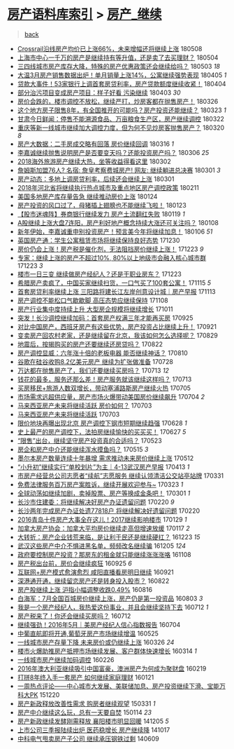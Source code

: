 [房产语料库索引](../../README.md)  > [房产_继续](房产_继续.md)
====
> [back](../README.md)

- [Crossrail沿线房产均价已上涨66%，未来增幅还将继续上涨](http://jkwz.applinzi.com/ittc/7100732785096655878.html#Crossrail%E6%B2%BF%E7%BA%BF%E6%88%BF%E4%BA%A7%E5%9D%87%E4%BB%B7%E5%B7%B2%E4%B8%8A%E6%B6%A866%25%EF%BC%8C%E6%9C%AA%E6%9D%A5%E5%A2%9E%E5%B9%85%E8%BF%98%E5%B0%86%E7%BB%A7%E7%BB%AD%E4%B8%8A%E6%B6%A8) 180508  
- [上海市中心一千万的房产是继续持有等升值，还是卖了去买理财？](http://jkwz.applinzi.com/ittc/7099284764668462096.html#%E4%B8%8A%E6%B5%B7%E5%B8%82%E4%B8%AD%E5%BF%83%E4%B8%80%E5%8D%83%E4%B8%87%E7%9A%84%E6%88%BF%E4%BA%A7%E6%98%AF%E7%BB%A7%E7%BB%AD%E6%8C%81%E6%9C%89%E7%AD%89%E5%8D%87%E5%80%BC%EF%BC%8C%E8%BF%98%E6%98%AF%E5%8D%96%E4%BA%86%E5%8E%BB%E4%B9%B0%E7%90%86%E8%B4%A2%EF%BC%9F) 180504  
- [三四线城市房产库存大降，特殊的房产优惠政策还会继续给吗？](http://jkwz.applinzi.com/ittc/7098843644163523600.html#%E4%B8%89%E5%9B%9B%E7%BA%BF%E5%9F%8E%E5%B8%82%E6%88%BF%E4%BA%A7%E5%BA%93%E5%AD%98%E5%A4%A7%E9%99%8D%EF%BC%8C%E7%89%B9%E6%AE%8A%E7%9A%84%E6%88%BF%E4%BA%A7%E4%BC%98%E6%83%A0%E6%94%BF%E7%AD%96%E8%BF%98%E4%BC%9A%E7%BB%A7%E7%BB%AD%E7%BB%99%E5%90%97%EF%BC%9F) 180503 *18* 
- [大温3月房产销售数据出炉！单月销量上涨14%，公寓继续强势表现](http://jkwz.applinzi.com/ittc/7088451564023055370.html#%E5%A4%A7%E6%B8%A93%E6%9C%88%E6%88%BF%E4%BA%A7%E9%94%80%E5%94%AE%E6%95%B0%E6%8D%AE%E5%87%BA%E7%82%89%EF%BC%81%E5%8D%95%E6%9C%88%E9%94%80%E9%87%8F%E4%B8%8A%E6%B6%A814%25%EF%BC%8C%E5%85%AC%E5%AF%93%E7%BB%A7%E7%BB%AD%E5%BC%BA%E5%8A%BF%E8%A1%A8%E7%8E%B0) 180405 *1* 
- [贷款大事件！53家银行上调首套房贷利率，房产贷款额度继续收紧！](http://jkwz.applinzi.com/ittc/7088103588574528528.html#%E8%B4%B7%E6%AC%BE%E5%A4%A7%E4%BA%8B%E4%BB%B6%EF%BC%8153%E5%AE%B6%E9%93%B6%E8%A1%8C%E4%B8%8A%E8%B0%83%E9%A6%96%E5%A5%97%E6%88%BF%E8%B4%B7%E5%88%A9%E7%8E%87%EF%BC%8C%E6%88%BF%E4%BA%A7%E8%B4%B7%E6%AC%BE%E9%A2%9D%E5%BA%A6%E7%BB%A7%E7%BB%AD%E6%94%B6%E7%B4%A7%EF%BC%81) 180404  
- [部分治污项目变成房产项目：样子好看 污染继续](http://jkwz.applinzi.com/ittc/7087734261476230160.html#%E9%83%A8%E5%88%86%E6%B2%BB%E6%B1%A1%E9%A1%B9%E7%9B%AE%E5%8F%98%E6%88%90%E6%88%BF%E4%BA%A7%E9%A1%B9%E7%9B%AE%EF%BC%9A%E6%A0%B7%E5%AD%90%E5%A5%BD%E7%9C%8B+%E6%B1%A1%E6%9F%93%E7%BB%A7%E7%BB%AD) 180403 *30* 
- [房价会跌的，楼市调控不放松，继续严打，炒房客都在抛售房产！](http://jkwz.applinzi.com/ittc/7084571768788616203.html#%E6%88%BF%E4%BB%B7%E4%BC%9A%E8%B7%8C%E7%9A%84%EF%BC%8C%E6%A5%BC%E5%B8%82%E8%B0%83%E6%8E%A7%E4%B8%8D%E6%94%BE%E6%9D%BE%EF%BC%8C%E7%BB%A7%E7%BB%AD%E4%B8%A5%E6%89%93%EF%BC%8C%E7%82%92%E6%88%BF%E5%AE%A2%E9%83%BD%E5%9C%A8%E6%8A%9B%E5%94%AE%E6%88%BF%E4%BA%A7%EF%BC%81) 180326  
- [这个地方房子限售8年，有全国推开的可能吗？房产投资还能继续？](http://jkwz.applinzi.com/ittc/7083601021689660423.html#%E8%BF%99%E4%B8%AA%E5%9C%B0%E6%96%B9%E6%88%BF%E5%AD%90%E9%99%90%E5%94%AE8%E5%B9%B4%EF%BC%8C%E6%9C%89%E5%85%A8%E5%9B%BD%E6%8E%A8%E5%BC%80%E7%9A%84%E5%8F%AF%E8%83%BD%E5%90%97%EF%BC%9F%E6%88%BF%E4%BA%A7%E6%8A%95%E8%B5%84%E8%BF%98%E8%83%BD%E7%BB%A7%E7%BB%AD%EF%BC%9F) 180323 *1* 
- [甘肃今日鲜闻：停售不能溯源食品、万亩粮食生产区，房产继续调控](http://jkwz.applinzi.com/ittc/7083229372834382865.html#%E7%94%98%E8%82%83%E4%BB%8A%E6%97%A5%E9%B2%9C%E9%97%BB%EF%BC%9A%E5%81%9C%E5%94%AE%E4%B8%8D%E8%83%BD%E6%BA%AF%E6%BA%90%E9%A3%9F%E5%93%81%E3%80%81%E4%B8%87%E4%BA%A9%E7%B2%AE%E9%A3%9F%E7%94%9F%E4%BA%A7%E5%8C%BA%EF%BC%8C%E6%88%BF%E4%BA%A7%E7%BB%A7%E7%BB%AD%E8%B0%83%E6%8E%A7) 180322  
- [重庆等新一线城市继续加大调控力度，但为何不见炒房客抛售房产？](http://jkwz.applinzi.com/ittc/7082495717925192721.html#%E9%87%8D%E5%BA%86%E7%AD%89%E6%96%B0%E4%B8%80%E7%BA%BF%E5%9F%8E%E5%B8%82%E7%BB%A7%E7%BB%AD%E5%8A%A0%E5%A4%A7%E8%B0%83%E6%8E%A7%E5%8A%9B%E5%BA%A6%EF%BC%8C%E4%BD%86%E4%B8%BA%E4%BD%95%E4%B8%8D%E8%A7%81%E7%82%92%E6%88%BF%E5%AE%A2%E6%8A%9B%E5%94%AE%E6%88%BF%E4%BA%A7%EF%BC%9F) 180320 *8* 
- [房产大数据：二手房成交略有回落 房价继续回调](http://jkwz.applinzi.com/ittc/7080981602211726346.html#%E6%88%BF%E4%BA%A7%E5%A4%A7%E6%95%B0%E6%8D%AE%EF%BC%9A%E4%BA%8C%E6%89%8B%E6%88%BF%E6%88%90%E4%BA%A4%E7%95%A5%E6%9C%89%E5%9B%9E%E8%90%BD+%E6%88%BF%E4%BB%B7%E7%BB%A7%E7%BB%AD%E5%9B%9E%E8%B0%83) 180316 *1* 
- [李嘉诚继续抛售说明房产是否要变天吗？还能投资房产吗？](http://jkwz.applinzi.com/ittc/7077419109098980363.html#%E6%9D%8E%E5%98%89%E8%AF%9A%E7%BB%A7%E7%BB%AD%E6%8A%9B%E5%94%AE%E8%AF%B4%E6%98%8E%E6%88%BF%E4%BA%A7%E6%98%AF%E5%90%A6%E8%A6%81%E5%8F%98%E5%A4%A9%E5%90%97%EF%BC%9F%E8%BF%98%E8%83%BD%E6%8A%95%E8%B5%84%E6%88%BF%E4%BA%A7%E5%90%97%EF%BC%9F) 180306 *25* 
- [2018海外旅游房产继续大热，坐等收益得看这里](http://jkwz.applinzi.com/ittc/7075829779788203024.html#2018%E6%B5%B7%E5%A4%96%E6%97%85%E6%B8%B8%E6%88%BF%E4%BA%A7%E7%BB%A7%E7%BB%AD%E5%A4%A7%E7%83%AD%EF%BC%8C%E5%9D%90%E7%AD%89%E6%94%B6%E7%9B%8A%E5%BE%97%E7%9C%8B%E8%BF%99%E9%87%8C) 180302  
- [詹姆斯加盟76人? 名宿: 詹皇考察费城房产! 网友: 继续躺进总决赛](http://jkwz.applinzi.com/ittc/7075561116220785670.html#%E8%A9%B9%E5%A7%86%E6%96%AF%E5%8A%A0%E7%9B%9F76%E4%BA%BA%3F+%E5%90%8D%E5%AE%BF%3A+%E8%A9%B9%E7%9A%87%E8%80%83%E5%AF%9F%E8%B4%B9%E5%9F%8E%E6%88%BF%E4%BA%A7%21+%E7%BD%91%E5%8F%8B%3A+%E7%BB%A7%E7%BB%AD%E8%BA%BA%E8%BF%9B%E6%80%BB%E5%86%B3%E8%B5%9B) 180301 *3* 
- [房产动态：多地上调房贷利率，后续还会继续上涨](http://jkwz.applinzi.com/ittc/7075476852271744016.html#%E6%88%BF%E4%BA%A7%E5%8A%A8%E6%80%81%EF%BC%9A%E5%A4%9A%E5%9C%B0%E4%B8%8A%E8%B0%83%E6%88%BF%E8%B4%B7%E5%88%A9%E7%8E%87%EF%BC%8C%E5%90%8E%E7%BB%AD%E8%BF%98%E4%BC%9A%E7%BB%A7%E7%BB%AD%E4%B8%8A%E6%B6%A8) 180301  
- [2018年河北省将继续执行热点城市及重点地区房产调控政策](http://jkwz.applinzi.com/ittc/7068799891386401809.html#2018%E5%B9%B4%E6%B2%B3%E5%8C%97%E7%9C%81%E5%B0%86%E7%BB%A7%E7%BB%AD%E6%89%A7%E8%A1%8C%E7%83%AD%E7%82%B9%E5%9F%8E%E5%B8%82%E5%8F%8A%E9%87%8D%E7%82%B9%E5%9C%B0%E5%8C%BA%E6%88%BF%E4%BA%A7%E8%B0%83%E6%8E%A7%E6%94%BF%E7%AD%96) 180211  
- [美国多地房产库存量告急 继续推动房价上涨](http://jkwz.applinzi.com/ittc/7062177955885614091.html#%E7%BE%8E%E5%9B%BD%E5%A4%9A%E5%9C%B0%E6%88%BF%E4%BA%A7%E5%BA%93%E5%AD%98%E9%87%8F%E5%91%8A%E6%80%A5+%E7%BB%A7%E7%BB%AD%E6%8E%A8%E5%8A%A8%E6%88%BF%E4%BB%B7%E4%B8%8A%E6%B6%A8) 180124  
- [房产投资的风口过了，母猪插上翅膀也不能继续飞啦！](http://jkwz.applinzi.com/ittc/7061787249593549834.html#%E6%88%BF%E4%BA%A7%E6%8A%95%E8%B5%84%E7%9A%84%E9%A3%8E%E5%8F%A3%E8%BF%87%E4%BA%86%EF%BC%8C%E6%AF%8D%E7%8C%AA%E6%8F%92%E4%B8%8A%E7%BF%85%E8%86%80%E4%B9%9F%E4%B8%8D%E8%83%BD%E7%BB%A7%E7%BB%AD%E9%A3%9E%E5%95%A6%EF%BC%81) 180123  
- [【股市迷魂阵】券商银行继续发力 房产土流翻红失败](http://jkwz.applinzi.com/ittc/7060335539444515856.html#%E3%80%90%E8%82%A1%E5%B8%82%E8%BF%B7%E9%AD%82%E9%98%B5%E3%80%91%E5%88%B8%E5%95%86%E9%93%B6%E8%A1%8C%E7%BB%A7%E7%BB%AD%E5%8F%91%E5%8A%9B+%E6%88%BF%E4%BA%A7%E5%9C%9F%E6%B5%81%E7%BF%BB%E7%BA%A2%E5%A4%B1%E8%B4%A5) 180119 *1* 
- [A股继续上涨大盘7连阳，房产利好地产概念持续大涨还可关注吗？](http://jkwz.applinzi.com/ittc/7056311376497083402.html#A%E8%82%A1%E7%BB%A7%E7%BB%AD%E4%B8%8A%E6%B6%A8%E5%A4%A7%E7%9B%987%E8%BF%9E%E9%98%B3%EF%BC%8C%E6%88%BF%E4%BA%A7%E5%88%A9%E5%A5%BD%E5%9C%B0%E4%BA%A7%E6%A6%82%E5%BF%B5%E6%8C%81%E7%BB%AD%E5%A4%A7%E6%B6%A8%E8%BF%98%E5%8F%AF%E5%85%B3%E6%B3%A8%E5%90%97%EF%BC%9F) 180108  
- [新年伊始，李嘉诚重申别投资房产！预言美今年将继续加息！](http://jkwz.applinzi.com/ittc/7055536743556580358.html#%E6%96%B0%E5%B9%B4%E4%BC%8A%E5%A7%8B%EF%BC%8C%E6%9D%8E%E5%98%89%E8%AF%9A%E9%87%8D%E7%94%B3%E5%88%AB%E6%8A%95%E8%B5%84%E6%88%BF%E4%BA%A7%EF%BC%81%E9%A2%84%E8%A8%80%E7%BE%8E%E4%BB%8A%E5%B9%B4%E5%B0%86%E7%BB%A7%E7%BB%AD%E5%8A%A0%E6%81%AF%EF%BC%81) 180106 *51* 
- [英国房产通：学生公寓租赁市场将继续保持良好态势](http://jkwz.applinzi.com/ittc/7052915684114170897.html#%E8%8B%B1%E5%9B%BD%E6%88%BF%E4%BA%A7%E9%80%9A%EF%BC%9A%E5%AD%A6%E7%94%9F%E5%85%AC%E5%AF%93%E7%A7%9F%E8%B5%81%E5%B8%82%E5%9C%BA%E5%B0%86%E7%BB%A7%E7%BB%AD%E4%BF%9D%E6%8C%81%E8%89%AF%E5%A5%BD%E6%80%81%E5%8A%BF) 171230  
- [房价仍会上涨！房产税是催化剂，无法阻挡房价继续上涨！](http://jkwz.applinzi.com/ittc/7050361772521817104.html#%E6%88%BF%E4%BB%B7%E4%BB%8D%E4%BC%9A%E4%B8%8A%E6%B6%A8%EF%BC%81%E6%88%BF%E4%BA%A7%E7%A8%8E%E6%98%AF%E5%82%AC%E5%8C%96%E5%89%82%EF%BC%8C%E6%97%A0%E6%B3%95%E9%98%BB%E6%8C%A1%E6%88%BF%E4%BB%B7%E7%BB%A7%E7%BB%AD%E4%B8%8A%E6%B6%A8%EF%BC%81) 171223 *9* 
- [专家：继续上涨的房产不超过10%, 80%以上地级市会融入核心城市群](http://jkwz.applinzi.com/ittc/7050239988959020049.html#%E4%B8%93%E5%AE%B6%EF%BC%9A%E7%BB%A7%E7%BB%AD%E4%B8%8A%E6%B6%A8%E7%9A%84%E6%88%BF%E4%BA%A7%E4%B8%8D%E8%B6%85%E8%BF%8710%25%2C+80%25%E4%BB%A5%E4%B8%8A%E5%9C%B0%E7%BA%A7%E5%B8%82%E4%BC%9A%E8%9E%8D%E5%85%A5%E6%A0%B8%E5%BF%83%E5%9F%8E%E5%B8%82%E7%BE%A4) 171223 *3* 
- [楼市一日三变 继续做房产经纪人？还是干职业房东？](http://jkwz.applinzi.com/ittc/7050191645050405904.html#%E6%A5%BC%E5%B8%82%E4%B8%80%E6%97%A5%E4%B8%89%E5%8F%98+%E7%BB%A7%E7%BB%AD%E5%81%9A%E6%88%BF%E4%BA%A7%E7%BB%8F%E7%BA%AA%E4%BA%BA%EF%BC%9F%E8%BF%98%E6%98%AF%E5%B9%B2%E8%81%8C%E4%B8%9A%E6%88%BF%E4%B8%9C%EF%BC%9F) 171223  
- [希腊房产卖疯了，中国买家继续扫货，一口气买了100套公寓！](http://jkwz.applinzi.com/ittc/7036104997232706577.html#%E5%B8%8C%E8%85%8A%E6%88%BF%E4%BA%A7%E5%8D%96%E7%96%AF%E4%BA%86%EF%BC%8C%E4%B8%AD%E5%9B%BD%E4%B9%B0%E5%AE%B6%E7%BB%A7%E7%BB%AD%E6%89%AB%E8%B4%A7%EF%BC%8C%E4%B8%80%E5%8F%A3%E6%B0%94%E4%B9%B0%E4%BA%86100%E5%A5%97%E5%85%AC%E5%AF%93%EF%BC%81) 171115 *5* 
- [首套房贷利率继续上涨 三阳路将建长江左岸创意设计城｜房产早报](http://jkwz.applinzi.com/ittc/7035343959394616337.html#%E9%A6%96%E5%A5%97%E6%88%BF%E8%B4%B7%E5%88%A9%E7%8E%87%E7%BB%A7%E7%BB%AD%E4%B8%8A%E6%B6%A8+%E4%B8%89%E9%98%B3%E8%B7%AF%E5%B0%86%E5%BB%BA%E9%95%BF%E6%B1%9F%E5%B7%A6%E5%B2%B8%E5%88%9B%E6%84%8F%E8%AE%BE%E8%AE%A1%E5%9F%8E%EF%BD%9C%E6%88%BF%E4%BA%A7%E6%97%A9%E6%8A%A5) 171113  
- [房产调控不能松口气歇歇脚 高压态势应继续保持](http://jkwz.applinzi.com/ittc/7033450085403329552.html#%E6%88%BF%E4%BA%A7%E8%B0%83%E6%8E%A7%E4%B8%8D%E8%83%BD%E6%9D%BE%E5%8F%A3%E6%B0%94%E6%AD%87%E6%AD%87%E8%84%9A+%E9%AB%98%E5%8E%8B%E6%80%81%E5%8A%BF%E5%BA%94%E7%BB%A7%E7%BB%AD%E4%BF%9D%E6%8C%81) 171108  
- [房产行业集中度持续上升 大型房企规模将继续增长](http://jkwz.applinzi.com/ittc/7023104091377632273.html#%E6%88%BF%E4%BA%A7%E8%A1%8C%E4%B8%9A%E9%9B%86%E4%B8%AD%E5%BA%A6%E6%8C%81%E7%BB%AD%E4%B8%8A%E5%8D%87+%E5%A4%A7%E5%9E%8B%E6%88%BF%E4%BC%81%E8%A7%84%E6%A8%A1%E5%B0%86%E7%BB%A7%E7%BB%AD%E5%A2%9E%E9%95%BF) 171011  
- [突发！长沙调控继续加码：首套房产权满三年才能再买房](http://jkwz.applinzi.com/ittc/7017222502487688209.html#%E7%AA%81%E5%8F%91%EF%BC%81%E9%95%BF%E6%B2%99%E8%B0%83%E6%8E%A7%E7%BB%A7%E7%BB%AD%E5%8A%A0%E7%A0%81%EF%BC%9A%E9%A6%96%E5%A5%97%E6%88%BF%E4%BA%A7%E6%9D%83%E6%BB%A1%E4%B8%89%E5%B9%B4%E6%89%8D%E8%83%BD%E5%86%8D%E4%B9%B0%E6%88%BF) 170925  
- [对比中国房产，西班牙房产有这些优势，房产投资占比继续上升！](http://jkwz.applinzi.com/ittc/7015826818630943761.html#%E5%AF%B9%E6%AF%94%E4%B8%AD%E5%9B%BD%E6%88%BF%E4%BA%A7%EF%BC%8C%E8%A5%BF%E7%8F%AD%E7%89%99%E6%88%BF%E4%BA%A7%E6%9C%89%E8%BF%99%E4%BA%9B%E4%BC%98%E5%8A%BF%EF%BC%8C%E6%88%BF%E4%BA%A7%E6%8A%95%E8%B5%84%E5%8D%A0%E6%AF%94%E7%BB%A7%E7%BB%AD%E4%B8%8A%E5%8D%87%EF%BC%81) 170921  
- [变卖房产回农村老家，还是继续留在北京，我该如何怎么选择呢？](http://jkwz.applinzi.com/ittc/7007339595153540113.html#%E5%8F%98%E5%8D%96%E6%88%BF%E4%BA%A7%E5%9B%9E%E5%86%9C%E6%9D%91%E8%80%81%E5%AE%B6%EF%BC%8C%E8%BF%98%E6%98%AF%E7%BB%A7%E7%BB%AD%E7%95%99%E5%9C%A8%E5%8C%97%E4%BA%AC%EF%BC%8C%E6%88%91%E8%AF%A5%E5%A6%82%E4%BD%95%E6%80%8E%E4%B9%88%E9%80%89%E6%8B%A9%E5%91%A2%EF%BC%9F) 170829  
- [地震后，按揭购买的房产还要继续还房贷吗？](http://jkwz.applinzi.com/ittc/7004456530823611153.html#%E5%9C%B0%E9%9C%87%E5%90%8E%EF%BC%8C%E6%8C%89%E6%8F%AD%E8%B4%AD%E4%B9%B0%E7%9A%84%E6%88%BF%E4%BA%A7%E8%BF%98%E8%A6%81%E7%BB%A7%E7%BB%AD%E8%BF%98%E6%88%BF%E8%B4%B7%E5%90%97%EF%BC%9F) 170822  
- [房产调控显威：六年涨十倍的老板电器 能否继续神话？](http://jkwz.applinzi.com/ittc/6999974576216605713.html#%E6%88%BF%E4%BA%A7%E8%B0%83%E6%8E%A7%E6%98%BE%E5%A8%81%EF%BC%9A%E5%85%AD%E5%B9%B4%E6%B6%A8%E5%8D%81%E5%80%8D%E7%9A%84%E8%80%81%E6%9D%BF%E7%94%B5%E5%99%A8+%E8%83%BD%E5%90%A6%E7%BB%A7%E7%BB%AD%E7%A5%9E%E8%AF%9D%EF%BC%9F) 170810  
- [谷歌在硅谷收购8.2亿美元房产 继续为扩张做准备](http://jkwz.applinzi.com/ittc/6995336731149468689.html#%E8%B0%B7%E6%AD%8C%E5%9C%A8%E7%A1%85%E8%B0%B7%E6%94%B6%E8%B4%AD8.2%E4%BA%BF%E7%BE%8E%E5%85%83%E6%88%BF%E4%BA%A7+%E7%BB%A7%E7%BB%AD%E4%B8%BA%E6%89%A9%E5%BC%A0%E5%81%9A%E5%87%86%E5%A4%87) 170728  
- [万达都在抛售房产了，我们还要继续买房吗？](http://jkwz.applinzi.com/ittc/6989796542100538384.html#%E4%B8%87%E8%BE%BE%E9%83%BD%E5%9C%A8%E6%8A%9B%E5%94%AE%E6%88%BF%E4%BA%A7%E4%BA%86%EF%BC%8C%E6%88%91%E4%BB%AC%E8%BF%98%E8%A6%81%E7%BB%A7%E7%BB%AD%E4%B9%B0%E6%88%BF%E5%90%97%EF%BC%9F) 170713 *12* 
- [钱花的最多，服务还那么差！房产服务就该继续这样吗？](http://jkwz.applinzi.com/ittc/6989785761296417808.html#%E9%92%B1%E8%8A%B1%E7%9A%84%E6%9C%80%E5%A4%9A%EF%BC%8C%E6%9C%8D%E5%8A%A1%E8%BF%98%E9%82%A3%E4%B9%88%E5%B7%AE%EF%BC%81%E6%88%BF%E4%BA%A7%E6%9C%8D%E5%8A%A1%E5%B0%B1%E8%AF%A5%E7%BB%A7%E7%BB%AD%E8%BF%99%E6%A0%B7%E5%90%97%EF%BC%9F) 170713  
- [买房移民+旅游人数双增长，带动塞浦路斯房产继续火热](http://jkwz.applinzi.com/ittc/6986888833961296900.html#%E4%B9%B0%E6%88%BF%E7%A7%BB%E6%B0%91%2B%E6%97%85%E6%B8%B8%E4%BA%BA%E6%95%B0%E5%8F%8C%E5%A2%9E%E9%95%BF%EF%BC%8C%E5%B8%A6%E5%8A%A8%E5%A1%9E%E6%B5%A6%E8%B7%AF%E6%96%AF%E6%88%BF%E4%BA%A7%E7%BB%A7%E7%BB%AD%E7%81%AB%E7%83%AD) 170705  
- [市场需求远超供应量，房产市场火爆带动美国房价继续飙升](http://jkwz.applinzi.com/ittc/6986499674830537732.html#%E5%B8%82%E5%9C%BA%E9%9C%80%E6%B1%82%E8%BF%9C%E8%B6%85%E4%BE%9B%E5%BA%94%E9%87%8F%EF%BC%8C%E6%88%BF%E4%BA%A7%E5%B8%82%E5%9C%BA%E7%81%AB%E7%88%86%E5%B8%A6%E5%8A%A8%E7%BE%8E%E5%9B%BD%E6%88%BF%E4%BB%B7%E7%BB%A7%E7%BB%AD%E9%A3%99%E5%8D%87) 170704 *2* 
- [马来西亚房产未来将继续活跃 房价如何？](http://jkwz.applinzi.com/ittc/6986075503222850565.html#%E9%A9%AC%E6%9D%A5%E8%A5%BF%E4%BA%9A%E6%88%BF%E4%BA%A7%E6%9C%AA%E6%9D%A5%E5%B0%86%E7%BB%A7%E7%BB%AD%E6%B4%BB%E8%B7%83+%E6%88%BF%E4%BB%B7%E5%A6%82%E4%BD%95%EF%BC%9F) 170703  
- [马来西亚房产未来将继续活跃](http://jkwz.applinzi.com/ittc/6986039251618497540.html#%E9%A9%AC%E6%9D%A5%E8%A5%BF%E4%BA%9A%E6%88%BF%E4%BA%A7%E6%9C%AA%E6%9D%A5%E5%B0%86%E7%BB%A7%E7%BB%AD%E6%B4%BB%E8%B7%83) 170703  
- [限价地块再曝出现北京 房产调控下钢市短期继续趋强](http://jkwz.applinzi.com/ittc/6984157184232260612.html#%E9%99%90%E4%BB%B7%E5%9C%B0%E5%9D%97%E5%86%8D%E6%9B%9D%E5%87%BA%E7%8E%B0%E5%8C%97%E4%BA%AC+%E6%88%BF%E4%BA%A7%E8%B0%83%E6%8E%A7%E4%B8%8B%E9%92%A2%E5%B8%82%E7%9F%AD%E6%9C%9F%E7%BB%A7%E7%BB%AD%E8%B6%8B%E5%BC%BA) 170628 *1* 
- [史上最严的房产调控下，法拍房继续愉快的买买买！](http://jkwz.applinzi.com/ittc/6975077843959546885.html#%E5%8F%B2%E4%B8%8A%E6%9C%80%E4%B8%A5%E7%9A%84%E6%88%BF%E4%BA%A7%E8%B0%83%E6%8E%A7%E4%B8%8B%EF%BC%8C%E6%B3%95%E6%8B%8D%E6%88%BF%E7%BB%A7%E7%BB%AD%E6%84%89%E5%BF%AB%E7%9A%84%E4%B9%B0%E4%B9%B0%E4%B9%B0%EF%BC%81) 170627 *5* 
- [“限售”出台，继续坚守房产投资真的合适吗？](http://jkwz.applinzi.com/ittc/6970959336481227780.html#%E2%80%9C%E9%99%90%E5%94%AE%E2%80%9D%E5%87%BA%E5%8F%B0%EF%BC%8C%E7%BB%A7%E7%BB%AD%E5%9D%9A%E5%AE%88%E6%88%BF%E4%BA%A7%E6%8A%95%E8%B5%84%E7%9C%9F%E7%9A%84%E5%90%88%E9%80%82%E5%90%97%EF%BC%9F) 170523  
- [房企和房产中介还能继续浑水摸鱼吗？](http://jkwz.applinzi.com/ittc/6967968412494988292.html#%E6%88%BF%E4%BC%81%E5%92%8C%E6%88%BF%E4%BA%A7%E4%B8%AD%E4%BB%8B%E8%BF%98%E8%83%BD%E7%BB%A7%E7%BB%AD%E6%B5%91%E6%B0%B4%E6%91%B8%E9%B1%BC%E5%90%97%EF%BC%9F) 170515 *3* 
- [墨尔本房产数量连续十年暴增 需求推动未来房价继续上涨](http://jkwz.applinzi.com/ittc/6966724867859678212.html#%E5%A2%A8%E5%B0%94%E6%9C%AC%E6%88%BF%E4%BA%A7%E6%95%B0%E9%87%8F%E8%BF%9E%E7%BB%AD%E5%8D%81%E5%B9%B4%E6%9A%B4%E5%A2%9E+%E9%9C%80%E6%B1%82%E6%8E%A8%E5%8A%A8%E6%9C%AA%E6%9D%A5%E6%88%BF%E4%BB%B7%E7%BB%A7%E7%BB%AD%E4%B8%8A%E6%B6%A8) 170512  
- [“小升初”继续实行“单校划片”为主｜4-13武汉房产早报](http://jkwz.applinzi.com/ittc/6955931340380832773.html#%E2%80%9C%E5%B0%8F%E5%8D%87%E5%88%9D%E2%80%9D%E7%BB%A7%E7%BB%AD%E5%AE%9E%E8%A1%8C%E2%80%9C%E5%8D%95%E6%A0%A1%E5%88%92%E7%89%87%E2%80%9D%E4%B8%BA%E4%B8%BB%EF%BD%9C4-13%E6%AD%A6%E6%B1%89%E6%88%BF%E4%BA%A7%E6%97%A9%E6%8A%A5) 170413 *1* 
- [市房产经营总公司志愿者“续航”志愿服务 继续认领清洁公交站亭站牌](http://jkwz.applinzi.com/ittc/6951017618533254149.html#%E5%B8%82%E6%88%BF%E4%BA%A7%E7%BB%8F%E8%90%A5%E6%80%BB%E5%85%AC%E5%8F%B8%E5%BF%97%E6%84%BF%E8%80%85%E2%80%9C%E7%BB%AD%E8%88%AA%E2%80%9D%E5%BF%97%E6%84%BF%E6%9C%8D%E5%8A%A1+%E7%BB%A7%E7%BB%AD%E8%AE%A4%E9%A2%86%E6%B8%85%E6%B4%81%E5%85%AC%E4%BA%A4%E7%AB%99%E4%BA%AD%E7%AB%99%E7%89%8C) 170331  
- [免费法律服务百万房产案胜诉，继续开展欢迎参与~](http://jkwz.applinzi.com/ittc/6948185413947753476.html#%E5%85%8D%E8%B4%B9%E6%B3%95%E5%BE%8B%E6%9C%8D%E5%8A%A1%E7%99%BE%E4%B8%87%E6%88%BF%E4%BA%A7%E6%A1%88%E8%83%9C%E8%AF%89%EF%BC%8C%E7%BB%A7%E7%BB%AD%E5%BC%80%E5%B1%95%E6%AC%A2%E8%BF%8E%E5%8F%82%E4%B8%8E%7E) 170323 *1* 
- [全球动荡如继续加剧，卖掉股票、房产等换成金条吧！](http://jkwz.applinzi.com/ittc/6939681508355998725.html#%E5%85%A8%E7%90%83%E5%8A%A8%E8%8D%A1%E5%A6%82%E7%BB%A7%E7%BB%AD%E5%8A%A0%E5%89%A7%EF%BC%8C%E5%8D%96%E6%8E%89%E8%82%A1%E7%A5%A8%E3%80%81%E6%88%BF%E4%BA%A7%E7%AD%89%E6%8D%A2%E6%88%90%E9%87%91%E6%9D%A1%E5%90%A7%EF%BC%81) 170301 *1* 
- [长沙市住建委：将继续解决好房产办证遗留问题](http://jkwz.applinzi.com/ittc/6936696697752388613.html#%E9%95%BF%E6%B2%99%E5%B8%82%E4%BD%8F%E5%BB%BA%E5%A7%94%EF%BC%9A%E5%B0%86%E7%BB%A7%E7%BB%AD%E8%A7%A3%E5%86%B3%E5%A5%BD%E6%88%BF%E4%BA%A7%E5%8A%9E%E8%AF%81%E9%81%97%E7%95%99%E9%97%AE%E9%A2%98) 170220 *9* 
- [长沙两年完成房产办证处遗77818户 将继续解决好遗留问题](http://jkwz.applinzi.com/ittc/6936669796761601028.html#%E9%95%BF%E6%B2%99%E4%B8%A4%E5%B9%B4%E5%AE%8C%E6%88%90%E6%88%BF%E4%BA%A7%E5%8A%9E%E8%AF%81%E5%A4%84%E9%81%9777818%E6%88%B7+%E5%B0%86%E7%BB%A7%E7%BB%AD%E8%A7%A3%E5%86%B3%E5%A5%BD%E9%81%97%E7%95%99%E9%97%AE%E9%A2%98) 170220  
- [2016青岛十件房产大事全在这儿！2017继续影响楼市](http://jkwz.applinzi.com/ittc/6928605293704643589.html#2016%E9%9D%92%E5%B2%9B%E5%8D%81%E4%BB%B6%E6%88%BF%E4%BA%A7%E5%A4%A7%E4%BA%8B%E5%85%A8%E5%9C%A8%E8%BF%99%E5%84%BF%EF%BC%812017%E7%BB%A7%E7%BB%AD%E5%BD%B1%E5%93%8D%E6%A5%BC%E5%B8%82) 170129 *1* 
- [加拿大房产协会：加拿大平均房价继续走高但增速放缓](http://jkwz.applinzi.com/ittc/6923945926606717957.html#%E5%8A%A0%E6%8B%BF%E5%A4%A7%E6%88%BF%E4%BA%A7%E5%8D%8F%E4%BC%9A%EF%BC%9A%E5%8A%A0%E6%8B%BF%E5%A4%A7%E5%B9%B3%E5%9D%87%E6%88%BF%E4%BB%B7%E7%BB%A7%E7%BB%AD%E8%B5%B0%E9%AB%98%E4%BD%86%E5%A2%9E%E9%80%9F%E6%94%BE%E7%BC%93) 170117 *2* 
- [大转折：房产企业钱荒来临，是让利于民还是继续硬扛？](http://jkwz.applinzi.com/ittc/6914805803940054021.html#%E5%A4%A7%E8%BD%AC%E6%8A%98%EF%BC%9A%E6%88%BF%E4%BA%A7%E4%BC%81%E4%B8%9A%E9%92%B1%E8%8D%92%E6%9D%A5%E4%B8%B4%EF%BC%8C%E6%98%AF%E8%AE%A9%E5%88%A9%E4%BA%8E%E6%B0%91%E8%BF%98%E6%98%AF%E7%BB%A7%E7%BB%AD%E7%A1%AC%E6%89%9B%EF%BC%9F) 161223 *15* 
- [武汉这些房产中介不惧进黑名单，频频改名继续骗](http://jkwz.applinzi.com/ittc/6908053191001637892.html#%E6%AD%A6%E6%B1%89%E8%BF%99%E4%BA%9B%E6%88%BF%E4%BA%A7%E4%B8%AD%E4%BB%8B%E4%B8%8D%E6%83%A7%E8%BF%9B%E9%BB%91%E5%90%8D%E5%8D%95%EF%BC%8C%E9%A2%91%E9%A2%91%E6%94%B9%E5%90%8D%E7%BB%A7%E7%BB%AD%E9%AA%97) 161205 *124* 
- [政府要控制房产投资？那房东的租金就只能继续涨涨涨咯](http://jkwz.applinzi.com/ittc/6898076540671099909.html#%E6%94%BF%E5%BA%9C%E8%A6%81%E6%8E%A7%E5%88%B6%E6%88%BF%E4%BA%A7%E6%8A%95%E8%B5%84%EF%BC%9F%E9%82%A3%E6%88%BF%E4%B8%9C%E7%9A%84%E7%A7%9F%E9%87%91%E5%B0%B1%E5%8F%AA%E8%83%BD%E7%BB%A7%E7%BB%AD%E6%B6%A8%E6%B6%A8%E6%B6%A8%E5%92%AF) 161108  
- [房产税出台前，房价会继续疯狂](http://jkwz.applinzi.com/ittc/6881832016382788613.html#%E6%88%BF%E4%BA%A7%E7%A8%8E%E5%87%BA%E5%8F%B0%E5%89%8D%EF%BC%8C%E6%88%BF%E4%BB%B7%E4%BC%9A%E7%BB%A7%E7%BB%AD%E7%96%AF%E7%8B%82) 160925 *6* 
- [互联网+房产模式愈演愈烈    咸阳直播看房明日继续](http://jkwz.applinzi.com/ittc/6880317718842049541.html#%E4%BA%92%E8%81%94%E7%BD%91%2B%E6%88%BF%E4%BA%A7%E6%A8%A1%E5%BC%8F%E6%84%88%E6%BC%94%E6%84%88%E7%83%88++++%E5%92%B8%E9%98%B3%E7%9B%B4%E6%92%AD%E7%9C%8B%E6%88%BF%E6%98%8E%E6%97%A5%E7%BB%A7%E7%BB%AD) 160921  
- [深港通开通，继续留恋房产还是转身投入股市？](http://jkwz.applinzi.com/ittc/6869070567772259332.html#%E6%B7%B1%E6%B8%AF%E9%80%9A%E5%BC%80%E9%80%9A%EF%BC%8C%E7%BB%A7%E7%BB%AD%E7%95%99%E6%81%8B%E6%88%BF%E4%BA%A7%E8%BF%98%E6%98%AF%E8%BD%AC%E8%BA%AB%E6%8A%95%E5%85%A5%E8%82%A1%E5%B8%82%EF%BC%9F) 160822  
- [房产股继续上涨 沪指小幅调整收跌0.49%](http://jkwz.applinzi.com/ittc/6866973364291372037.html#%E6%88%BF%E4%BA%A7%E8%82%A1%E7%BB%A7%E7%BB%AD%E4%B8%8A%E6%B6%A8+%E6%B2%AA%E6%8C%87%E5%B0%8F%E5%B9%85%E8%B0%83%E6%95%B4%E6%94%B6%E8%B7%8C0.49%25) 160816  
- [白海军：7月全国百城房价继续上涨，房产仍是第一投资品](http://jkwz.applinzi.com/ittc/6861852906478896133.html#%E7%99%BD%E6%B5%B7%E5%86%9B%EF%BC%9A7%E6%9C%88%E5%85%A8%E5%9B%BD%E7%99%BE%E5%9F%8E%E6%88%BF%E4%BB%B7%E7%BB%A7%E7%BB%AD%E4%B8%8A%E6%B6%A8%EF%BC%8C%E6%88%BF%E4%BA%A7%E4%BB%8D%E6%98%AF%E7%AC%AC%E4%B8%80%E6%8A%95%E8%B5%84%E5%93%81) 160803 *3* 
- [我是一个房产经纪人，我热爱这份事业，并且会继续坚持下去](http://jkwz.applinzi.com/ittc/6853912980567376901.html#%E6%88%91%E6%98%AF%E4%B8%80%E4%B8%AA%E6%88%BF%E4%BA%A7%E7%BB%8F%E7%BA%AA%E4%BA%BA%EF%BC%8C%E6%88%91%E7%83%AD%E7%88%B1%E8%BF%99%E4%BB%BD%E4%BA%8B%E4%B8%9A%EF%BC%8C%E5%B9%B6%E4%B8%94%E4%BC%9A%E7%BB%A7%E7%BB%AD%E5%9D%9A%E6%8C%81%E4%B8%8B%E5%8E%BB) 160712 *1* 
- [房产税来了！你还会继续买房吗？](http://jkwz.applinzi.com/ittc/6853903012950705156.html#%E6%88%BF%E4%BA%A7%E7%A8%8E%E6%9D%A5%E4%BA%86%EF%BC%81%E4%BD%A0%E8%BF%98%E4%BC%9A%E7%BB%A7%E7%BB%AD%E4%B9%B0%E6%88%BF%E5%90%97%EF%BC%9F) 160712  
- [继续强劲！2016年5月｜美房产经纪人信心指数报告](http://jkwz.applinzi.com/ittc/6851043534941193220.html#%E7%BB%A7%E7%BB%AD%E5%BC%BA%E5%8A%B2%EF%BC%812016%E5%B9%B45%E6%9C%88%EF%BD%9C%E7%BE%8E%E6%88%BF%E4%BA%A7%E7%BB%8F%E7%BA%AA%E4%BA%BA%E4%BF%A1%E5%BF%83%E6%8C%87%E6%95%B0%E6%8A%A5%E5%91%8A) 160704  
- [中葡直航即将开通,葡萄牙房产市场继续增温](http://jkwz.applinzi.com/ittc/6836080563676775428.html#%E4%B8%AD%E8%91%A1%E7%9B%B4%E8%88%AA%E5%8D%B3%E5%B0%86%E5%BC%80%E9%80%9A%2C%E8%91%A1%E8%90%84%E7%89%99%E6%88%BF%E4%BA%A7%E5%B8%82%E5%9C%BA%E7%BB%A7%E7%BB%AD%E5%A2%9E%E6%B8%A9) 160525  
- [一线城市房产存量下降 未来房价或仍继续上涨](http://jkwz.applinzi.com/ittc/6813824743798998020.html#%E4%B8%80%E7%BA%BF%E5%9F%8E%E5%B8%82%E6%88%BF%E4%BA%A7%E5%AD%98%E9%87%8F%E4%B8%8B%E9%99%8D+%E6%9C%AA%E6%9D%A5%E6%88%BF%E4%BB%B7%E6%88%96%E4%BB%8D%E7%BB%A7%E7%BB%AD%E4%B8%8A%E6%B6%A8) 160326 *24* 
- [楼市火爆助推房产抵押市场继续发展、客户群体快速增长](http://jkwz.applinzi.com/ittc/6809523367304496132.html#%E6%A5%BC%E5%B8%82%E7%81%AB%E7%88%86%E5%8A%A9%E6%8E%A8%E6%88%BF%E4%BA%A7%E6%8A%B5%E6%8A%BC%E5%B8%82%E5%9C%BA%E7%BB%A7%E7%BB%AD%E5%8F%91%E5%B1%95%E3%80%81%E5%AE%A2%E6%88%B7%E7%BE%A4%E4%BD%93%E5%BF%AB%E9%80%9F%E5%A2%9E%E9%95%BF) 160314 *1* 
- [一线城市房产继续加码调控](http://jkwz.applinzi.com/ittc/6803055400886731780.html#%E4%B8%80%E7%BA%BF%E5%9F%8E%E5%B8%82%E6%88%BF%E4%BA%A7%E7%BB%A7%E7%BB%AD%E5%8A%A0%E7%A0%81%E8%B0%83%E6%8E%A7) 160226  
- [2016年澳大利亚继续吸引中国富豪，澳洲房产为何成为聚财盘](http://jkwz.applinzi.com/ittc/6800578605138576389.html#2016%E5%B9%B4%E6%BE%B3%E5%A4%A7%E5%88%A9%E4%BA%9A%E7%BB%A7%E7%BB%AD%E5%90%B8%E5%BC%95%E4%B8%AD%E5%9B%BD%E5%AF%8C%E8%B1%AA%EF%BC%8C%E6%BE%B3%E6%B4%B2%E6%88%BF%E4%BA%A7%E4%B8%BA%E4%BD%95%E6%88%90%E4%B8%BA%E8%81%9A%E8%B4%A2%E7%9B%98) 160219  
- [打拼8年终入手一套房产 如何继续家庭理财](http://jkwz.applinzi.com/ittc/6789732015880537092.html#%E6%89%93%E6%8B%BC8%E5%B9%B4%E7%BB%88%E5%85%A5%E6%89%8B%E4%B8%80%E5%A5%97%E6%88%BF%E4%BA%A7+%E5%A6%82%E4%BD%95%E7%BB%A7%E7%BB%AD%E5%AE%B6%E5%BA%AD%E7%90%86%E8%B4%A2) 160121  
- [一周热点评论——中心城市大发展、美联储加息、房产投资继续下滑、宝能万科大PK](http://jkwz.applinzi.com/ittc/6777797356724683781.html#%E4%B8%80%E5%91%A8%E7%83%AD%E7%82%B9%E8%AF%84%E8%AE%BA%E2%80%94%E2%80%94%E4%B8%AD%E5%BF%83%E5%9F%8E%E5%B8%82%E5%A4%A7%E5%8F%91%E5%B1%95%E3%80%81%E7%BE%8E%E8%81%94%E5%82%A8%E5%8A%A0%E6%81%AF%E3%80%81%E6%88%BF%E4%BA%A7%E6%8A%95%E8%B5%84%E7%BB%A7%E7%BB%AD%E4%B8%8B%E6%BB%91%E3%80%81%E5%AE%9D%E8%83%BD%E4%B8%87%E7%A7%91%E5%A4%A7PK) 151220  
- [房产新政释放改善性需求 购房者继续观望](http://jkwz.applinzi.com/ittc/547650611401260342.html#%E6%88%BF%E4%BA%A7%E6%96%B0%E6%94%BF%E9%87%8A%E6%94%BE%E6%94%B9%E5%96%84%E6%80%A7%E9%9C%80%E6%B1%82+%E8%B4%AD%E6%88%BF%E8%80%85%E7%BB%A7%E7%BB%AD%E8%A7%82%E6%9C%9B) 150331 *1* 
- [房产中介继续这么玩，总有一天要自焚](http://jkwz.applinzi.com/ittc/547650611386722311.html#%E6%88%BF%E4%BA%A7%E4%B8%AD%E4%BB%8B%E7%BB%A7%E7%BB%AD%E8%BF%99%E4%B9%88%E7%8E%A9%EF%BC%8C%E6%80%BB%E6%9C%89%E4%B8%80%E5%A4%A9%E8%A6%81%E8%87%AA%E7%84%9A) 150114 *23* 
- [房产新政继续发酵刚需释放 襄阳楼市明显回暖](http://jkwz.applinzi.com/ittc/547650611380994105.html#%E6%88%BF%E4%BA%A7%E6%96%B0%E6%94%BF%E7%BB%A7%E7%BB%AD%E5%8F%91%E9%85%B5%E5%88%9A%E9%9C%80%E9%87%8A%E6%94%BE+%E8%A5%84%E9%98%B3%E6%A5%BC%E5%B8%82%E6%98%8E%E6%98%BE%E5%9B%9E%E6%9A%96) 141205 *5* 
- [上市公司三季报陆续出炉 医药稳增长 房产继续降](http://jkwz.applinzi.com/ittc/547650611377234007.html#%E4%B8%8A%E5%B8%82%E5%85%AC%E5%8F%B8%E4%B8%89%E5%AD%A3%E6%8A%A5%E9%99%86%E7%BB%AD%E5%87%BA%E7%82%89+%E5%8C%BB%E8%8D%AF%E7%A8%B3%E5%A2%9E%E9%95%BF+%E6%88%BF%E4%BA%A7%E7%BB%A7%E7%BB%AD%E9%99%8D) 141017  
- [中科电气甩卖房产子公司 继续承压钢铁过剩](http://jkwz.applinzi.com/ittc/547650611366298266.html#%E4%B8%AD%E7%A7%91%E7%94%B5%E6%B0%94%E7%94%A9%E5%8D%96%E6%88%BF%E4%BA%A7%E5%AD%90%E5%85%AC%E5%8F%B8+%E7%BB%A7%E7%BB%AD%E6%89%BF%E5%8E%8B%E9%92%A2%E9%93%81%E8%BF%87%E5%89%A9) 140609  
